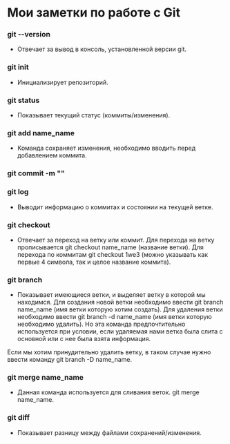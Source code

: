 # Мои заметки по работе с Git

### git --version
- Отвечает за вывод в консоль, установленной версии git.
### git init
- Инициализирует репозиторий.
### git status
- Показывает текущий статус (коммиты/изменения).
### git add name_name
- Команда сохраняет изменения, необходимо вводить перед добавлением коммита.
### git commit -m ""

### git log
- Выводит информацию о коммитах и состоянии на текущей ветке.
### git checkout
- Отвечает за переход на ветку или коммит. Для перехода на ветку прописывается git checkout name_name (название ветки).
Для перехода по коммитам git checkout 1we3 (можно указывать как первые 4 символа, так и целое название коммита).
### git branch
- Показывает имеющиеся ветки, и выделяет ветку в которой мы находимся.
Для создания новой ветки необходимо ввести git branch name_name (имя ветки которую хотим создать).
Для удаления ветки необходимо ввести git branch -d name_name (имя ветки которую необходимо удалить).
Но эта команда предпочтительно используется при условии, если удаляемая нами ветка была слита с основной или с нее была взята информация.

Если мы хотим принудительно удалить ветку, в таком случае нужно ввести команду git branch -D name_name.
### git merge name_name
- Данная команда используется для сливания веток.
git merge name_name.
### git diff
- Показывает разницу между файлами сохранений/изменения.